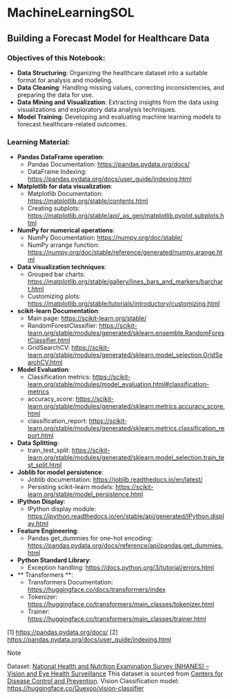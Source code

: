 # MachineLearningSOL

## Building a Forecast Model for Healthcare Data

### Objectives of this Notebook:

- **Data Structuring**: Organizing the healthcare dataset into a suitable format for analysis and modeling.
- **Data Cleaning**: Handling missing values, correcting inconsistencies, and preparing the data for use.
- **Data Mining and Visualization**: Extracting insights from the data using visualizations and exploratory data analysis techniques.
- **Model Training**: Developing and evaluating machine learning models to forecast healthcare-related outcomes.

### Learning Material:
- **Pandas DataFrame operation**:
    - Pandas Documentation: https://pandas.pydata.org/docs/
    - DataFrame Indexing: https://pandas.pydata.org/docs/user_guide/indexing.html
- **Matplotlib for data visualization**:
    - Matplotlib Documentation: https://matplotlib.org/stable/contents.html
    - Creating subplots: https://matplotlib.org/stable/api/_as_gen/matplotlib.pyplot.subplots.html
- **NumPy for numerical operations**: 
    - NumPy Documentation: https://numpy.org/doc/stable/
    - NumPy arrange function: https://numpy.org/doc/stable/reference/generated/numpy.arange.html
- **Data visualization techniques**:
    - Grouped bar charts: https://matplotlib.org/stable/gallery/lines_bars_and_markers/barchart.html
    - Customizing plots: https://matplotlib.org/stable/tutorials/introductory/customizing.html
- **scikit-learn Documentation**:
   - Main page: https://scikit-learn.org/stable/
   - RandomForestClassifier: https://scikit-learn.org/stable/modules/generated/sklearn.ensemble.RandomForestClassifier.html
   - GridSearchCV: https://scikit-learn.org/stable/modules/generated/sklearn.model_selection.GridSearchCV.html
- **Model Evaluation**:
   - Classification metrics: https://scikit-learn.org/stable/modules/model_evaluation.html#classification-metrics
   - accuracy_score: https://scikit-learn.org/stable/modules/generated/sklearn.metrics.accuracy_score.html
   - classification_report: https://scikit-learn.org/stable/modules/generated/sklearn.metrics.classification_report.html
- **Data Splitting**:
   - train_test_split: https://scikit-learn.org/stable/modules/generated/sklearn.model_selection.train_test_split.html
- **Joblib for model persistence**:
   - Joblib documentation: https://joblib.readthedocs.io/en/latest/
   - Persisting scikit-learn models: https://scikit-learn.org/stable/model_persistence.html
- **IPython Display**:
   - IPython display module: https://ipython.readthedocs.io/en/stable/api/generated/IPython.display.html
- **Feature Engineering**:
   - Pandas get_dummies for one-hot encoding: https://pandas.pydata.org/docs/reference/api/pandas.get_dummies.html
- **Python Standard Library**:
   - Exception handling: https://docs.python.org/3/tutorial/errors.html
- ** Transformers **:
  - Transformers Documentation: https://huggingface.co/docs/transformers/index
  - Tokenizer: https://huggingface.co/transformers/main_classes/tokenizer.html
  - Trainer: https://huggingface.co/transformers/main_classes/trainer.html

[1] https://pandas.pydata.org/docs/
[2] https://pandas.pydata.org/docs/user_guide/indexing.html

> [!NOTE]
> 
> Dataset: [National Health and Nutrition Examination Survey (NHANES) – Vision and Eye Health Surveillance](https://healthdata.gov/dataset/National-Health-and-Nutrition-Examination-Survey-N/mbgv-hccf/about_data)
> This dataset is sourced from [Centers for Disease Control and Prevention](https://www.cdc.gov/visionhealth/vehss/index.html).
> Vision Classification model: https://huggingface.co/Quexoo/vision-classifier

